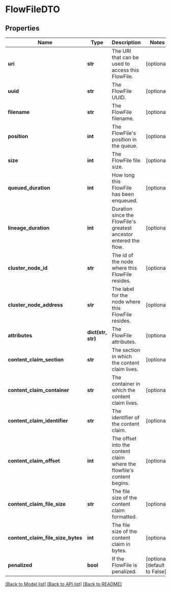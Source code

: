 # FlowFileDTO

## Properties
Name | Type | Description | Notes
------------ | ------------- | ------------- | -------------
**uri** | **str** | The URI that can be used to access this FlowFile. | [optional] 
**uuid** | **str** | The FlowFile UUID. | [optional] 
**filename** | **str** | The FlowFile filename. | [optional] 
**position** | **int** | The FlowFile&#39;s position in the queue. | [optional] 
**size** | **int** | The FlowFile file size. | [optional] 
**queued_duration** | **int** | How long this FlowFile has been enqueued. | [optional] 
**lineage_duration** | **int** | Duration since the FlowFile&#39;s greatest ancestor entered the flow. | [optional] 
**cluster_node_id** | **str** | The id of the node where this FlowFile resides. | [optional] 
**cluster_node_address** | **str** | The label for the node where this FlowFile resides. | [optional] 
**attributes** | **dict(str, str)** | The FlowFile attributes. | [optional] 
**content_claim_section** | **str** | The section in which the content claim lives. | [optional] 
**content_claim_container** | **str** | The container in which the content claim lives. | [optional] 
**content_claim_identifier** | **str** | The identifier of the content claim. | [optional] 
**content_claim_offset** | **int** | The offset into the content claim where the flowfile&#39;s content begins. | [optional] 
**content_claim_file_size** | **str** | The file size of the content claim formatted. | [optional] 
**content_claim_file_size_bytes** | **int** | The file size of the content claim in bytes. | [optional] 
**penalized** | **bool** | If the FlowFile is penalized. | [optional] [default to False]

[[Back to Model list]](../README.md#documentation-for-models) [[Back to API list]](../README.md#documentation-for-api-endpoints) [[Back to README]](../README.md)


